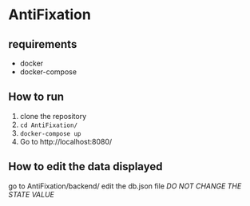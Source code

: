# AntiFixation

## requirements
- docker
- docker-compose

## How to run
1. clone the repository
2. ```cd AntiFixation/ ```
3. ```docker-compose up ```
4. Go to http://localhost:8080/ 

## How to edit the data displayed
go to AntiFixation/backend/
edit the db.json file *DO NOT CHANGE THE STATE VALUE*
